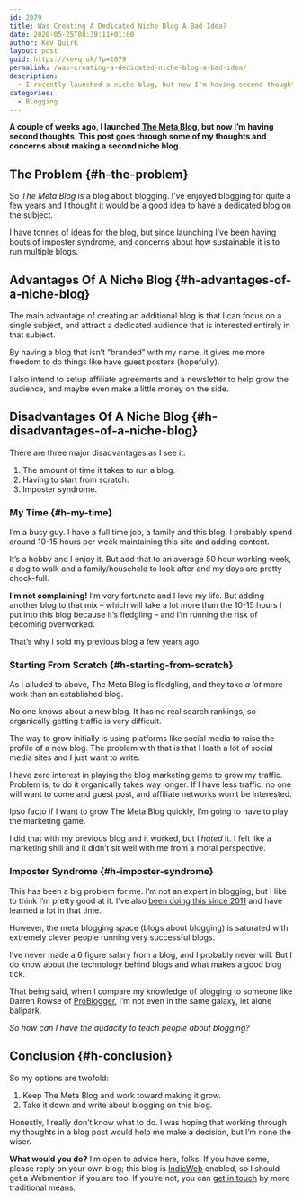 ```yaml
---
id: 2079
title: Was Creating A Dedicated Niche Blog A Bad Idea?
date: 2020-05-25T08:39:11+01:00
author: Kev Quirk
layout: post
guid: https://kevq.uk/?p=2079
permalink: /was-creating-a-dedicated-niche-blog-a-bad-idea/
description:
  - I recently launched a niche blog, but now I'm having second thoughts. This post explains some of my thoughts and concerns about making a second niche blog.
categories:
  - Blogging
---
```

**A couple of weeks ago, I launched [The Meta Blog](https://themeta.blog/), but now I&#8217;m having second thoughts. This post goes through some of my thoughts and concerns about making a second niche blog.**

## The Problem {#h-the-problem}

So _The Meta Blog_ is a blog about blogging. I&#8217;ve enjoyed blogging for quite a few years and I thought it would be a good idea to have a dedicated blog on the subject.

I have tonnes of ideas for the blog, but since launching I&#8217;ve been having bouts of imposter syndrome, and concerns about how sustainable it is to run multiple blogs.

## Advantages Of A Niche Blog {#h-advantages-of-a-niche-blog}

The main advantage of creating an additional blog is that I can focus on a single subject, and attract a dedicated audience that is interested entirely in that subject.

By having a blog that isn&#8217;t &#8220;branded&#8221; with my name, it gives me more freedom to do things like have guest posters (hopefully).

I also intend to setup affiliate agreements and a newsletter to help grow the audience, and maybe even make a little money on the side.

## Disadvantages Of A Niche Blog {#h-disadvantages-of-a-niche-blog}

There are three major disadvantages as I see it:

  1. The amount of time it takes to run a blog.
  2. Having to start from scratch.
  3. Imposter syndrome.

### My Time {#h-my-time}

I&#8217;m a busy guy. I have a full time job, a family and this blog. I probably spend around 10-15 hours per week maintaining this site and adding content.

It&#8217;s a hobby and I enjoy it. But add that to an average 50 hour working week, a dog to walk and a family/household to look after and my days are pretty chock-full.

**I&#8217;m not complaining!** I&#8217;m very fortunate and I love my life. But adding another blog to that mix &#8211; which will take a lot more than the 10-15 hours I put into this blog because it&#8217;s fledgling &#8211; and I&#8217;m running the risk of becoming overworked.

That&#8217;s why I sold my previous blog a few years ago.

### Starting From Scratch {#h-starting-from-scratch}

As I alluded to above, The Meta Blog is fledgling, and they take _a lot_ more work than an established blog.

No one knows about a new blog. It has no real search rankings, so organically getting traffic is very difficult.

The way to grow initially is using platforms like social media to raise the profile of a new blog. The problem with that is that I loath a lot of social media sites and I just want to write.

I have zero interest in playing the blog marketing game to grow my traffic. Problem is, to do it organically takes way longer. If I have less traffic, no one will want to come and guest post, and affiliate networks won&#8217;t be interested.

Ipso facto if I want to grow The Meta Blog quickly, I&#8217;m going to have to play the marketing game.

I did that with my previous blog and it worked, but I _hated_ it. I felt like a marketing shill and it didn&#8217;t sit well with me from a moral perspective.

### Imposter Syndrome {#h-imposter-syndrome}

This has been a big problem for me. I&#8217;m not an expert in blogging, but I like to think I&#8217;m pretty good at it. I&#8217;ve also [been doing this since 2011](https://kevq.uk/why-i-have-a-blog/) and have learned a lot in that time.

However, the meta blogging space (blogs about blogging) is saturated with extremely clever people running very successful blogs.

I&#8217;ve never made a 6 figure salary from a blog, and I probably never will. But I do know about the technology behind blogs and what makes a good blog tick.

That being said, when I compare my knowledge of blogging to someone like Darren Rowse of [ProBlogger](https://problogger.com/), I&#8217;m not even in the same galaxy, let alone ballpark.

_So how can I have the audacity to teach people about blogging?_

## Conclusion {#h-conclusion}

So my options are twofold:

  1. Keep The Meta Blog and work toward making it grow.
  2. Take it down and write about blogging on this blog.

Honestly, I really don&#8217;t know what to do. I was hoping that working through my thoughts in a blog post would help me make a decision, but I&#8217;m none the wiser.

**What would you do?** I&#8217;m open to advice here, folks. If you have some, please reply on your own blog; this blog is [IndieWeb](https://kevq.uk/implementing-the-indieweb-into-my-website/) enabled, so I should get a Webmention if you are too. If you&#8217;re not, you can [get in touch](https://kevq.uk/contact/) by more traditional means.
